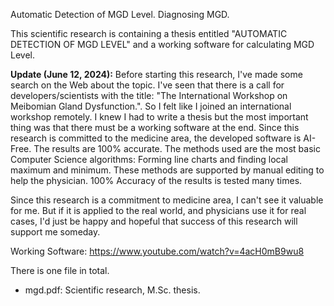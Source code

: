 Automatic Detection of MGD Level. Diagnosing MGD.

This scientific research is containing a thesis entitled "AUTOMATIC DETECTION OF MGD LEVEL" and a working software for calculating MGD Level.

**Update (June 12, 2024):**
Before starting this research, I've made some search on the Web about the topic. I've seen that there is a call for developers/scientists with the title: "The International Workshop on Meibomian Gland Dysfunction.". So I felt like I joined an international workshop remotely. I knew I had to write a thesis but the most important thing was that there must be a working software at the end. Since this research is committed to the medicine area, the developed software is AI-Free. The results are 100% accurate. The methods used are the most basic Computer Science algorithms: Forming line charts and finding local maximum and minimum. These methods are supported by manual editing to help the physician. 100% Accuracy of the results is tested many times. 

Since this research is a commitment to medicine area, I can't see it valuable for me. But if it is applied to the real world, and physicians use it for real cases, I'd just be happy and hopeful that success of this research will support me someday.

Working Software: https://www.youtube.com/watch?v=4acH0mB9wu8

There is one file in total.
* mgd.pdf: Scientific research, M.Sc. thesis.
